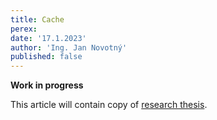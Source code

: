 ```yaml
---
title: Cache
perex:
date: '17.1.2023'
author: 'Ing. Jan Novotný'
published: false
---
```


**Work in progress**

This article will contain copy of [research thesis](https://evitadb.io/research/in-memory/thesis#cache).